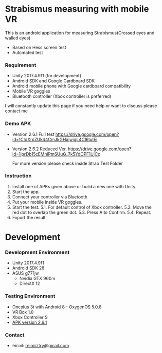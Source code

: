 # Strabismus measuring with mobile VR

This is an android application for measuring Strabismus(Crossed eyes and walled eyes)
  - Based on Hess screen test
  - Automated test

### Requirement

  - Unity 2017.4.9f1 (for development)
  - Android SDK and Google Cardboard SDK
  - Android mobile phone with Google cardboard compatibility
  - Mobile VR goggles
  - Bluetooth controller (Xbox controller is preferred)

I will constantly update this page if you need help or want to discuss please contact me

### Demo APK
  - Version 2.6.1 Full test
    https://drive.google.com/open?id=1CIdXrdZUk44CmJkGHajwigL4CI6tutEi
  - Version 2.6.2 Reduced Ver.
    https://drive.google.com/open?id=1jprDb15cEMniPmSUuG_7k5YdCPF1UjCq
    
    For more version please check inside Strab Test Folder
    
### Instruction
1. Install one of APKs given above or build a new one with Unity.
2. Start the app.
3. Connect your controller via Bluetooth.
4. Put your mobile inside VR goggles.
5. Start the test.
  5.1. For default control of Xbox controller.
  5.2. Move the red dot to overlap the green dot.
  5.3. Press A to Confirm.
  5.4. Repeat.
6. Export the result.
    
# Development

### Development Environment
  - Unity 2017.4.9f1
  - Android SDK 28
  - ASUS g771jw
    - Nvidia GTX 960m
    - DirectX 12

### Testing Environment
  - Oneplus 3t with Android 8 - OxygenOS 5.0.8
  - VR Box 1.0
  - Xbox Controller S
  - [APK version 2.6.1](https://drive.google.com/open?id=1CIdXrdZUk44CmJkGHajwigL4CI6tutEi)


### Contact
 - email: reimiiztry@gmail.com
